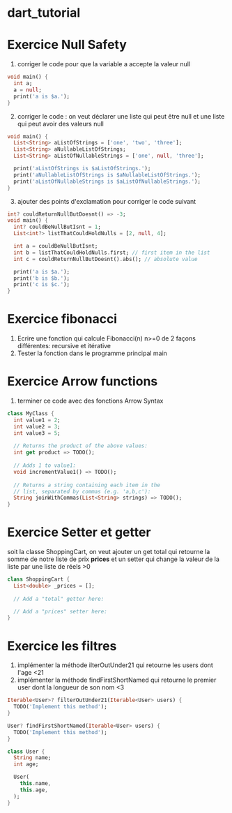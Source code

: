 # dart_tutorial


# Exercice Null Safety
1) corriger le code pour que la variable a accepte la valeur null
```dart
void main() {
  int a;
  a = null;
  print('a is $a.');
}
```
2) corriger le code : on veut  déclarer une liste qui peut être null et une liste qui peut avoir des valeurs null
```dart
void main() {
  List<String> aListOfStrings = ['one', 'two', 'three'];
  List<String> aNullableListOfStrings;
  List<String> aListOfNullableStrings = ['one', null, 'three'];

  print('aListOfStrings is $aListOfStrings.');
  print('aNullableListOfStrings is $aNullableListOfStrings.');
  print('aListOfNullableStrings is $aListOfNullableStrings.');
}
```
3) ajouter des points d'exclamation pour corriger le code suivant
```dart
int? couldReturnNullButDoesnt() => -3;
void main() {
  int? couldBeNullButIsnt = 1;
  List<int?> listThatCouldHoldNulls = [2, null, 4];

  int a = couldBeNullButIsnt;
  int b = listThatCouldHoldNulls.first; // first item in the list
  int c = couldReturnNullButDoesnt().abs(); // absolute value

  print('a is $a.');
  print('b is $b.');
  print('c is $c.');
}
```
# Exercice fibonacci 
1) Ecrire une fonction qui calcule Fibonacci(n) n>=0 de 2 façons différentes: recursive et itérative
2) Tester la fonction dans le programme principal main
# Exercice Arrow functions
1) terminer ce code avec des fonctions Arrow Syntax
```dart
class MyClass {
  int value1 = 2;
  int value2 = 3;
  int value3 = 5;
  
  // Returns the product of the above values:
  int get product => TODO();
  
  // Adds 1 to value1:
  void incrementValue1() => TODO();
  
  // Returns a string containing each item in the
  // list, separated by commas (e.g. 'a,b,c'): 
  String joinWithCommas(List<String> strings) => TODO();
}
```

# Exercice Setter et getter
soit la classe ShoppingCart, on veut ajouter un get total qui retourne la somme de notre liste de prix __prices__ et un setter qui change la valeur de la liste par une liste de réels >0 
```dart
class ShoppingCart {
  List<double> _prices = [];
  
  // Add a "total" getter here:

  // Add a "prices" setter here:
}
```
# Exercice les filtres 
1) implémenter la méthode ilterOutUnder21 qui retourne les users dont l'age <21
2) implémenter la méthode findFirstShortNamed qui retourne le premier  user dont la longueur de son nom <3 
```dart
Iterable<User>? filterOutUnder21(Iterable<User> users) {
  TODO('Implement this method');
}

User? findFirstShortNamed(Iterable<User> users) {
  TODO('Implement this method');
}

class User {
  String name;
  int age;

  User(
    this.name,
    this.age,
  );
}
```

